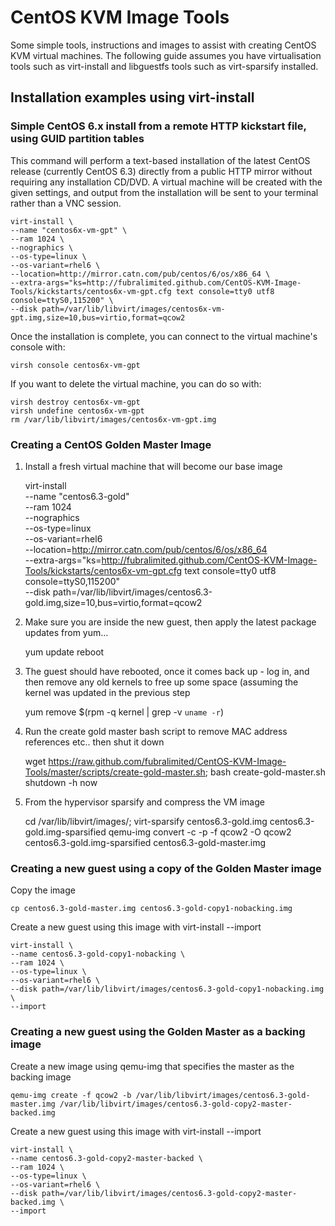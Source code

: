# CentOS KVM Image Tools

Some simple tools, instructions and images to assist with creating CentOS KVM virtual machines. The following guide assumes you have virtualisation tools such as virt-install and libguestfs tools such as virt-sparsify installed.

## Installation examples using virt-install

### Simple CentOS 6.x install from a remote HTTP kickstart file, using GUID partition tables

This command will perform a text-based installation of the latest CentOS release (currently CentOS 6.3) directly from a public HTTP mirror without requiring any installation CD/DVD. A virtual machine will be created with the given settings, and output from the installation will be sent to your terminal rather than a VNC session.

    virt-install \
    --name "centos6x-vm-gpt" \
    --ram 1024 \
    --nographics \
    --os-type=linux \
    --os-variant=rhel6 \
    --location=http://mirror.catn.com/pub/centos/6/os/x86_64 \
    --extra-args="ks=http://fubralimited.github.com/CentOS-KVM-Image-Tools/kickstarts/centos6x-vm-gpt.cfg text console=tty0 utf8 console=ttyS0,115200" \
    --disk path=/var/lib/libvirt/images/centos6x-vm-gpt.img,size=10,bus=virtio,format=qcow2
    
Once the installation is complete, you can connect to the virtual machine's console with:

    virsh console centos6x-vm-gpt
    
If you want to delete the virtual machine, you can do so with:

    virsh destroy centos6x-vm-gpt
    virsh undefine centos6x-vm-gpt
    rm /var/lib/libvirt/images/centos6x-vm-gpt.img

### Creating a CentOS Golden Master Image    

1) Install a fresh virtual machine that will become our base image

    virt-install \
    --name "centos6.3-gold" \
    --ram 1024 \
    --nographics \
    --os-type=linux \
    --os-variant=rhel6 \
    --location=http://mirror.catn.com/pub/centos/6/os/x86_64 \
    --extra-args="ks=http://fubralimited.github.com/CentOS-KVM-Image-Tools/kickstarts/centos6x-vm-gpt.cfg text console=tty0 utf8 console=ttyS0,115200" \
    --disk path=/var/lib/libvirt/images/centos6.3-gold.img,size=10,bus=virtio,format=qcow2

2) Make sure you are inside the new guest, then apply the latest package updates from yum…
    
    yum update
    reboot
    
3) The guest should have rebooted, once it comes back up - log in, and then remove any old kernels to free up some space (assuming the kernel was updated in the previous step

    yum remove $(rpm -q kernel | grep -v `uname -r`)
    
4) Run the create gold master bash script to remove MAC address references etc.. then shut it down

    wget https://raw.github.com/fubralimited/CentOS-KVM-Image-Tools/master/scripts/create-gold-master.sh;
    bash create-gold-master.sh
    shutdown -h now
    
5) From the hypervisor sparsify and compress the VM image

    cd /var/lib/libvirt/images/;
    virt-sparsify centos6.3-gold.img centos6.3-gold.img-sparsified
    qemu-img convert -c -p -f qcow2 -O qcow2 centos6.3-gold.img-sparsified centos6.3-gold-master.img
    
### Creating a new guest using a copy of the Golden Master image

Copy the image

    cp centos6.3-gold-master.img centos6.3-gold-copy1-nobacking.img
    
Create a new guest using this image with virt-install --import

    virt-install \
    --name centos6.3-gold-copy1-nobacking \
    --ram 1024 \
    --os-type=linux \
    --os-variant=rhel6 \
    --disk path=/var/lib/libvirt/images/centos6.3-gold-copy1-nobacking.img \
    --import

### Creating a new guest using the Golden Master as a backing image

Create a new image using qemu-img that specifies the master as the backing image

    qemu-img create -f qcow2 -b /var/lib/libvirt/images/centos6.3-gold-master.img /var/lib/libvirt/images/centos6.3-gold-copy2-master-backed.img

Create a new guest using this image with virt-install --import

    virt-install \
    --name centos6.3-gold-copy2-master-backed \
    --ram 1024 \
    --os-type=linux \
    --os-variant=rhel6 \
    --disk path=/var/lib/libvirt/images/centos6.3-gold-copy2-master-backed.img \
    --import
